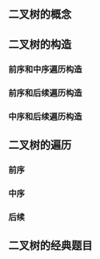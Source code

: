 ## 二叉树的概念

## 二叉树的构造

### 前序和中序遍历构造

### 前序和后续遍历构造

### 中序和后续遍历构造

## 二叉树的遍历

### 前序

### 中序

### 后续

## 二叉树的经典题目